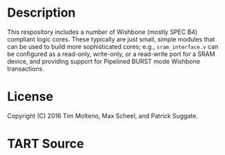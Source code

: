 # Description

This respository includes a number of Wishbone (mostly SPEC B4) compliant logic cores. These typically are just small, simple modules that can be used to build more sophisticated cores; e.g., `sram_interface.v` can be configured as a read-only, write-only, or a read-write port for a SRAM device, and providing support for Pipelined BURST mode Wishbone transactions.

# License

Copyright (C) 2016 Tim Molteno, Max Scheel, and Patrick Suggate.

# TART Source

